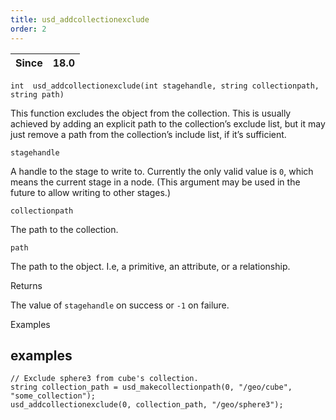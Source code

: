 ```yaml
---
title: usd_addcollectionexclude
order: 2
---
```

| Since | 18.0 |
| --- | --- |

`int  usd_addcollectionexclude(int stagehandle, string collectionpath, string path)`

This function excludes the object from the collection. This is usually achieved by adding an explicit path to the collection’s exclude list, but it may just remove a path from the collection’s include list, if it’s sufficient.

`stagehandle`

A handle to the stage to write to. Currently the only valid value is `0`, which means the current stage in a node. (This argument may be used in the future to allow writing to other stages.)

`collectionpath`

The path to the collection.

`path`

The path to the object. I.e, a primitive, an attribute, or a relationship.

Returns

The value of `stagehandle` on success or `-1` on failure.

Examples

## examples

```vex
// Exclude sphere3 from cube's collection.
string collection_path = usd_makecollectionpath(0, "/geo/cube", "some_collection");
usd_addcollectionexclude(0, collection_path, "/geo/sphere3");

```
